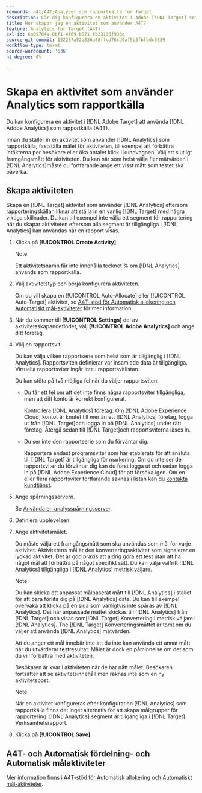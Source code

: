 ```yaml
---
keywords: a4t;A4T;Analyser som rapportkälla för Target
description: Lär dig konfigurera en aktivitet i Adobe [!DNL Target] som använder Adobe Analytics som rapportkälla (A4T).
title: Hur skapar jag en aktivitet som använder A4T?
feature: Analytics for Target (A4T)
exl-id: 6a09764a-8bf1-4f69-b871-fb23136f933e
source-git-commit: 152257a52d836a88ffcd76cd9af5b3fbfbdc0839
workflow-type: tm+mt
source-wordcount: '636'
ht-degree: 0%

---
```


# Skapa en aktivitet som använder Analytics som rapportkälla

Du kan konfigurera en aktivitet i [!DNL Adobe Target] att använda [!DNL Adobe Analytics] som rapportkälla (A4T).

Innan du ställer in en aktivitet som använder [!DNL Analytics] som rapportkälla, fastställa målet för aktiviteten, till exempel att förbättra intäkterna per besökare eller öka antalet klick i kundvagnen. Välj ett slutligt framgångsmått för aktiviteten. Du kan när som helst välja fler mätvärden i [!DNL Analytics]måste du fortfarande ange ett visst mått som testet ska påverka.

## Skapa aktiviteten

Skapa en [!DNL Target] aktivitet som använder [!DNL Analytics] eftersom rapporteringskällan liknar att ställa in en vanlig [!DNL Target] med några viktiga skillnader. Du kan till exempel inte välja ett segment för rapportering när du skapar aktiviteten eftersom alla segment är tillgängliga i [!DNL Analytics] kan användas när en rapport visas.

1. Klicka på **[!UICONTROL Create Activity]**.

   >[!NOTE]
   >
   >Ett aktivitetsnamn får inte innehålla tecknet % om [!DNL Analytics] används som rapportkälla.

1. Välj aktivitetstyp och börja konfigurera aktiviteten.

   Om du vill skapa en [!UICONTROL Auto-Allocate] eller [!UICONTROL Auto-Target] aktivitet, se [A4T-stöd för Automatisk allokering och Automatiskt mål-aktiviteter](/help/main/c-integrating-target-with-mac/a4t/a4t-at-aa.md) för mer information.

1. När du kommer till **[!UICONTROL Settings]** del av aktivitetsskapandeflödet, välj **[!UICONTROL Adobe Analytics]** och ange ditt företag.
1. Välj en rapportsvit.

   Du kan välja vilken rapportserie som helst som är tillgänglig i [!DNL Analytics]. Rapportsviten definierar var insamlade data är tillgängliga. Virtuella rapportsviter ingår inte i rapportsvitlistan.

   Du kan stöta på två möjliga fel när du väljer rapportsviten:

   * Du får ett fel om att det inte finns några rapportsviter tillgängliga, men att ditt konto är korrekt konfigurerat.

      Kontrollera [!DNL Analytics] företag. Om [!DNL Adobe Experience Cloud] kontot är knutet till mer än ett [!DNL Analytics] företag, logga ut från [!DNL Target]och logga in på [!DNL Analytics] under rätt företag. Återgå sedan till [!DNL Target]och rapportsviterna läses in.

   * Du ser inte den rapportserie som du förväntar dig.

      Rapportera endast programsviter som har etablerats för att ansluta till [!DNL Target] är tillgängliga för markering. Om du inte ser de rapportsviter du förväntar dig kan du först logga ut och sedan logga in på [!DNL Adobe Experience Cloud] för att försöka igen.
   Om en eller flera rapportsviter fortfarande saknas i listan kan du [kontakta kundtjänst](/help/main/cmp-resources-and-contact-information.md#reference_ACA3391A00EF467B87930A450050077C).

1. Ange spårningsservern.

   Se [Använda en analysspårningsserver](/help/main/c-integrating-target-with-mac/a4t/analytics-tracking-server.md#task_72077BA7E93C4A65A715A18F32228823).

1. Definiera upplevelsen.
1. Ange aktivitetsmålet.

   Du måste välja ett framgångsmått som ska användas som mål för varje aktivitet. Aktivitetens mål är den konverteringsaktivitet som signalerar en lyckad aktivitet. Det är god praxis att aldrig göra ett test utan att ha något mål att förbättra på något specifikt sätt. Du kan välja valfritt [!DNL Analytics] tillgängliga i [!DNL Analytics] metrisk väljare.

   >[!NOTE]
   >
   >Du kan skicka ett anpassat målbaserat mått till [!DNL Analytics] i stället för att bara förlita dig på [!DNL Analytics] data. Du kan till exempel övervaka att klicka på en sida som vanligtvis inte spåras av [!DNL Analytics]. Det här anpassade måttet skickas till [!DNL Analytics] från [!DNL Target] och visas som[!DNL Target] Konvertering i metrisk väljare i [!DNL Analytics]. The [!DNL Target] Konverteringsmåttet är tomt om du väljer att använda [!DNL Analytics] mätvärden.

   Att du anger ett mål innebär inte att du inte kan använda ett annat mått när du utvärderar testresultat. Målet är dock en påminnelse om det som du vill förbättra med aktiviteten.

   Besökaren är kvar i aktiviteten när de har nått målet. Besökaren fortsätter att se aktivitetsinnehåll men räknas inte som en ny aktivitetspost.

   >[!NOTE]
   >
   >När en aktivitet konfigureras efter konfiguration [!DNL Analytics] som rapportkälla finns det inget alternativ för att skapa målgrupper för rapportering. [!DNL Analytics] segment är tillgängliga i [!DNL Target] Verksamhetsrapport.

1. Klicka på **[!UICONTROL Save]**.

## A4T- och Automatisk fördelning- och Automatisk målaktiviteter

Mer information finns i [A4T-stöd för Automatisk allokering och Automatiskt mål-aktiviteter](/help/main/c-integrating-target-with-mac/a4t/a4t-at-aa.md).
